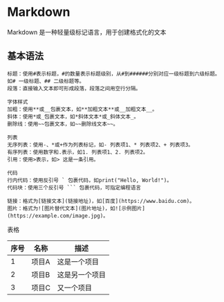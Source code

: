 # Markdown

Markdown 是一种轻量级标记语言，用于创建格式化的文本

## 基本语法

```
标题：使用#表示标题，#的数量表示标题级别，从#到######分别对应一级标题到六级标题。如# 一级标题、## 二级标题等。
段落：直接输入文本即可形成段落，段落之间用空行分隔。

字体样式
加粗：使用**或__包裹文本，如**加粗文本**或__加粗文本__。
斜体：使用*或_包裹文本，如*斜体文本*或_斜体文本_。
删除线：使用~~包裹文本，如~~删除线文本~~。

列表
无序列表：使用-、*或+作为列表标记，如- 列表项1、* 列表项2、+ 列表项3。
有序列表：使用数字和.表示，如1. 列表项1、2. 列表项2。
引用：使用>表示，如> 这是一条引用。

代码
行内代码：使用反引号 ` 包裹代码，如print("Hello, World!")。
代码块：使用三个反引号 ``` 包裹代码，可指定编程语言

链接：格式为[链接文本](链接地址)，如[百度](https://www.baidu.com)。
图片：格式为![图片替代文本](图片地址)，如![示例图片](https://example.com/image.jpg)。

```

表格

| 序号 | 名称   | 描述       |
| ---- | ------ | ---------- |
| 1    | 项目A  | 这是一个项目 |
| 2    | 项目B  | 这是另一个项目 |
| 3    | 项目C  | 又一个项目   |